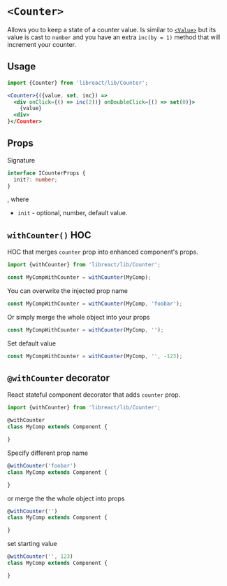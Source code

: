 # `<Counter>`

Allows you to keep a state of a counter value. Is similar to [`<Value>`](./Value.md) but its
value is cast to `number` and you have an extra `inc(by = 1)` method that will increment your counter.

## Usage

```jsx
import {Counter} from 'libreact/lib/Counter';

<Counter>{({value, set, inc}) =>
  <div onClick={() => inc(2))} onDoubleClick={() => set(0)}>
    {value}
  <div>
}</Counter>
```

## Props

Signature

```ts
interface ICounterProps {
  init?: number;
}
```

, where

  - `init` - optional, number, default value.


## `withCounter()` HOC

HOC that merges `counter` prop into enhanced component's props.

```jsx
import {withCounter} from 'libreact/lib/Counter';

const MyCompWithCounter = withCounter(MyComp);
```

You can overwrite the injected prop name

```js
const MyCompWithCounter = withCounter(MyComp, 'foobar');
```

Or simply merge the whole object into your props

```js
const MyCompWithCounter = withCounter(MyComp, '');
```

Set default value

```js
const MyCompWithCounter = withCounter(MyComp, '', -123);
```



## `@withCounter` decorator

React stateful component decorator that adds `counter` prop.

```js
import {withCounter} from 'libreact/lib/Counter';

@withCounter
class MyComp extends Component {

}
```

Specify different prop name

```js
@withCounter('foobar')
class MyComp extends Component {

}
```

or merge the the whole object into props

```js
@withCounter('')
class MyComp extends Component {

}
```

set starting value

```js
@withCounter('', 123)
class MyComp extends Component {

}
```